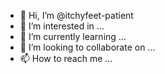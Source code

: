 - 👋 Hi, I’m @itchyfeet-patient
- 👀 I’m interested in ...
- 🌱 I’m currently learning ...
- 💞️ I’m looking to collaborate on ...
- 📫 How to reach me ...

<!---
itchyfeet-patient/itchyfeet-patient is a ✨ special ✨ repository because its `README.md` (this file) appears on your GitHub profile.
You can click the Preview link to take a look at your changes.
--->
